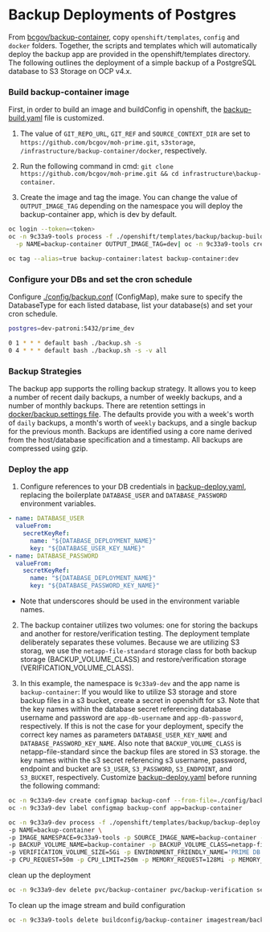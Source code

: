 # Backup Deployments of Postgres
From [bcgov/backup-container](https://github.com/BCDevOps/backup-container), copy `openshift/templates`, `config` and `docker` folders. Together, the scripts and templates which will automatically deploy the backup app are provided in the openshift/templates directory. 
The following outlines the deployment of a simple backup of a PostgreSQL database to S3 Storage on OCP v4.x.

### Build backup-container image

First, in order to build an image and buildConfig in openshift, the [backup-build.yaml](./openshift/templates/backup/backup-build.yaml) file is customized. 
1. The value of `GIT_REPO_URL`, `GIT_REF` and `SOURCE_CONTEXT_DIR` are set to `https://github.com/bcgov/moh-prime.git`, `s3storage`, `/infrastructure/backup-container/docker`, respectively.

2. Run the following command in cmd:
`git clone https://github.com/bcgov/moh-prime.git && cd infrastructure\backup-container`.

3. Create the image and tag the image. You can change the value of `OUTPUT_IMAGE_TAG` depending on the namespace you will deploy the backup-container app, which is dev by default.

```bash
oc login --token=<token>
oc -n 9c33a9-tools process -f ./openshift/templates/backup/backup-build.yaml \
  -p NAME=backup-container OUTPUT_IMAGE_TAG=dev| oc -n 9c33a9-tools create -f -

oc tag --alias=true backup-container:latest backup-container:dev
```

### Configure your DBs and set the cron schedule

Configure [./config/backup.conf](./config/backup.conf) (ConfigMap), make sure to specify the DatabaseType for each listed database, list your database(s) and set your cron schedule.

```bash
postgres=dev-patroni:5432/prime_dev

0 1 * * * default bash ./backup.sh -s
0 4 * * * default bash ./backup.sh -s -v all
```
### Backup Strategies
The backup app supports the rolling backup strategy. It allows you to keep a number of recent daily backups, a number of weekly backups, and a number of monthly backups. There are retention settings in [docker/backup.settings file](./docker/backup.settings). The defaults provide you with a week's worth of `daily` backups, a month's worth of `weekly` backups, and a single backup for the previous month. Backups are identified using a core name derived from the host/database specification and a timestamp. All backups are compressed using gzip.

### Deploy the app

1. Configure references to your DB credentials in [backup-deploy.yaml](./openshift/templates/backup/backup-deploy.yaml), replacing the boilerplate `DATABASE_USER` and `DATABASE_PASSWORD` environment variables.

```yaml
- name: DATABASE_USER
  valueFrom:
    secretKeyRef:
      name: "${DATABASE_DEPLOYMENT_NAME}"
      key: "${DATABASE_USER_KEY_NAME}"
- name: DATABASE_PASSWORD
  valueFrom:
    secretKeyRef:
      name: "${DATABASE_DEPLOYMENT_NAME}"
      key: "${DATABASE_PASSWORD_KEY_NAME}"
```

* Note that underscores should be used in the environment variable names.

2. The backup container utilizes two volumes: one for storing the backups and another for restore/verification testing. The deployment template deliberately separates these volumes. Because we are utilizing S3 storag, we use the `netapp-file-standard` storage class for both backup storage (BACKUP_VOLUME_CLASS) and restore/verification storage (VERIFICATION_VOLUME_CLASS).

3. In this example, the namespace is `9c33a9-dev` and the app name is `backup-container`:
If you would like to utilize S3 storage and store backup files in a s3 bucket, create a secret in openshift for s3. 
Note that the key names within the database secret referencing database username and password are `app-db-username` and `app-db-password`, respectively. If this is not the case for your deployment, specify the correct key names as parameters `DATABASE_USER_KEY_NAME` and `DATABASE_PASSWORD_KEY_NAME`. Also note that `BACKUP_VOLUME_CLASS` is netapp-file-standard since the backup files are stored in S3 storage.
 the key names within the s3 secret referencing s3 username, password, endpoint and bucket are `S3_USER`, `S3_PASSWORD`, `S3_ENDPOINT`, and `S3_BUCKET`, respectively. Customize [backup-deploy.yaml](./openshift/templates/backup/backup-deploy.yaml) before running the following command:


```bash
oc -n 9c33a9-dev create configmap backup-conf --from-file=./config/backup.conf
oc -n 9c33a9-dev label configmap backup-conf app=backup-container

oc -n 9c33a9-dev process -f ./openshift/templates/backup/backup-deploy.yaml \
-p NAME=backup-container \
-p IMAGE_NAMESPACE=9c33a9-tools -p SOURCE_IMAGE_NAME=backup-container -p TAG_NAME=dev \
-p BACKUP_VOLUME_NAME=backup-container -p BACKUP_VOLUME_CLASS=netapp-file-standard \
-p VERIFICATION_VOLUME_SIZE=5Gi -p ENVIRONMENT_FRIENDLY_NAME='PRIME DB Backups' \
-p CPU_REQUEST=50m -p CPU_LIMIT=250m -p MEMORY_REQUEST=128Mi -p MEMORY_LIMIT=256Mi -p DATABASE_DEPLOYMENT_NAME=dev-patroni-secret -p DATABASE_USER_KEY_NAME=app-db-username -p DATABASE_PASSWORD_KEY_NAME=app-db-password -p DATABASE_SERVICE_NAME=test-patroni -p DATABASE_NAME=prime-test -p ENVIRONMENT_NAME=9c33a9-dev | oc -n 9c33a9-dev create -f -

```

<summary>clean up the deployment</summary>

```bash
oc -n 9c33a9-dev delete pvc/backup-container pvc/backup-verification secret/backup-container secret/ftp-secret dc/backup-container networkpolicy/backup-container configmap/backup-conf
```

To clean up the image stream and build configuration

```bash
oc -n 9c33a9-tools delete buildconfig/backup-container imagestream/backup-container
```